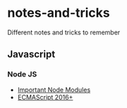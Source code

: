 # notes-and-tricks
Different notes and tricks to remember


## Javascript

### Node JS

- [Important Node Modules](https://github.com/HarisSistek/notes-and-tricks/blob/master/javascript/important-node-modules.md)
- [ECMAScript 2016+](https://github.com/HarisSistek/notes-and-tricks/blob/master/javascript/ECMAScript2016%2B.md)
